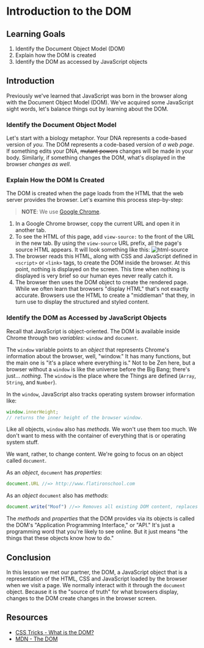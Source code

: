 # Introduction to the DOM

## Learning Goals

1. Identify the Document Object Model (DOM)
2. Explain how the DOM is created
3. Identify the DOM as accessed by JavaScript objects

## Introduction

Previously we've learned that JavaScript was born in the browser along with
the Document Object Model (DOM). We've acquired some JavaScript sight words,
let's balance things out by learning about the DOM.

### Identify the Document Object Model

<!--Beware, GitHub doesn't render the line-through decoration. It might look
like a typographical / grammatical error below, but it isn't! -->

Let's start with a biology metaphor. Your DNA represents a code-based version of
_you_. The DOM represents a code-based version of _a web page_. If something edits
your DNA, <span style="text-decoration: line-through">mutant powers</span>
changes will be made in your body. Similarly, if something changes the DOM,
what's displayed in the browser _changes as well_.

### Explain How the DOM Is Created

The DOM is created when the page loads from the HTML that the web server
provides the browser. Let's examine this process step-by-step:

> **NOTE**: We use [Google Chrome][chrome].

1. In a Google Chrome browser, copy the current URL and open it in another tab.
2. To see the HTML of this page, add `view-source:` to the front of the URL in
the new tab. By using the `view-source` URL prefix, all the page's source HTML
appears. It will look something like this:
      ![html-source](https://s3.amazonaws.com/learn-verified/html-javascript-lesson.png)
3. The browser reads this HTML, along with CSS and JavaScript defined in
   `<script>` or `<link>` tags, to create the DOM inside the browser. At this
   point, nothing is displayed on the screen. This time when nothing is
   displayed is very brief so our human eyes never really catch it.
4. The browser then uses the DOM object to create the rendered page. While we
   often learn that browsers "display HTML" that's not exactly accurate.
   Browsers use the HTML to create a "middleman" that they, in turn use to
   display the structured and styled content.

### Identify the DOM as Accessed by JavaScript Objects

Recall that JavaScript is object-oriented. The DOM is available inside Chrome
through two _variables_: `window` and `document`.

The `window` variable points to an _object_ that represents Chrome's information
about the browser, well, "window." It has many functions, but the main one is
"it's a place where everything is." Not to be Zen here, but a browser without a
`window` is like the universe before the Big Bang; there's just... _nothing_.
The `window` is the place where the Things are defined (`Array`, `String`, and
`Number`).

In the `window`, JavaScript also tracks operating system browser information
like:

```javascript
window.innerHeight;
// returns the inner height of the browser window.
```

Like all objects, `window` also has _methods_.  We won't use them too much.
We don't want to mess with the container of everything that is or operating
system stuff.

We want, rather, to change content. We're going to focus on an object called
`document`.

As an _object_, `document` has _properties_:

```javascript
document.URL //=> http://www.flatironschool.com
```

As an _object_ `document` also has _methods_:

```javascript
document.write("Moof") //=> Removes all existing DOM content, replaces it with "Moof"
```

The _methods_ and _properties_ that the DOM provides via its objects is called
the DOM's "Application Programming Interface," or "API." It's just a programming
word that you're likely to see online. But it just means "the things that these
objects know how to do."


## Conclusion

In this lesson we met our partner, the DOM, a JavaScript object that is a
representation of the HTML, CSS and JavaScript loaded by the browser when we
visit a page. We normally interact with it through the `document` object.
Because it is the "source of truth" for what browsers display, changes to the
DOM create changes in the browser screen.

## Resources

- [CSS Tricks - What is the DOM?](https://css-tricks.com/dom/)
- [MDN - The DOM](https://developer.mozilla.org/en-US/docs/Web/API/Document_Object_Model/Introduction)

[chrome]: https://www.google.com/chrome/browser/desktop/index.html

